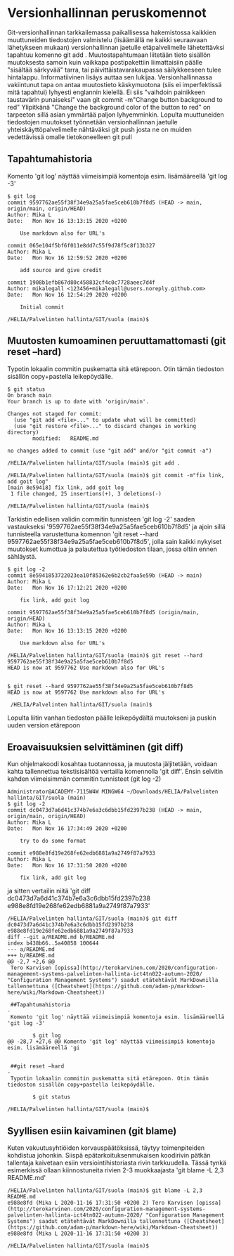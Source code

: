 # Versionhallinnan peruskomennot

Git-versionhallinnan tarkkailemassa paikallisessa hakemistossa kaikkien muuttuneiden tiedostojen valmistelu (lisäämällä ne kaikki seuraavaan lähetykseen mukaan) versionhallinnan jaetulle etäpalvelimelle lähetettävksi tapahtuu komenno
  git add .
Muutostapahtumaan liitetään tieto sisällön muutoksesta samoin kuin vaikkapa postipakettiin liimattaisiin päälle "sisältää särkyvää" tarra, tai päivittäistavarakaupassa säilykkeeseen tulee hintalappu. Informatiivinen lisäys auttaa sen lukijaa. Versionhallinnassa vakiintunut tapa on antaa muutostieto käskymuotona (siis ei imperfektissä mitä tapahtui) lyhyesti englannin kielellä. Ei siis "vaihdoin painikkeen taustavärin punaiseksi" vaan
	git commit -m"Change button background to red"
Ylipitkänä "Change the background color of the button to red" on tarpeeton sillä asian ymmärtää paljon lyhyemminkin. Lopulta muuttuneiden tiedostojen muutokset työnnetään versionhallinnan jaetulle yhteiskäyttöpalvelimelle nähtäväksi
	git push
josta ne on muiden vedettävissä omalle tietokoneelleen
	git pull

## Tapahtumahistoria

Komento 'git log' näyttää viimeisimpiä komentoja esim. lisämääreellä 'git log -3'

	$ git log
	commit 9597762ae55f38f34e9a25a5fae5ceb610b7f8d5 (HEAD -> main, origin/main, origin/HEAD)
	Author: Mika L
	Date:   Mon Nov 16 13:13:15 2020 +0200

		Use markdown also for URL's

	commit 065e104f5bf6f011e8dd7c55f9d78f5c8f13b327
	Author: Mika L
	Date:   Mon Nov 16 12:59:52 2020 +0200

		add source and give credit

	commit 1908b1efb867d80c458832cf4c0c7728aeec7d4f
	Author: mikalegall <123456+mikalegall@users.noreply.github.com>
	Date:   Mon Nov 16 12:54:29 2020 +0200

		Initial commit

	/HELIA/Palvelinten hallinta/GIT/suola (main)$


## Muutosten kumoaminen peruuttamattomasti (git reset –hard)

Typotin lokaalin commitin puskematta sitä etärepoon. Otin tämän tiedoston sisällön copy+pastella leikepöydälle.

	$ git status
	On branch main
	Your branch is up to date with 'origin/main'.

	Changes not staged for commit:
	  (use "git add <file>..." to update what will be committed)
	  (use "git restore <file>..." to discard changes in working directory)
			modified:   README.md

	no changes added to commit (use "git add" and/or "git commit -a")

	/HELIA/Palvelinten hallinta/GIT/suola (main)$ git add .

	/HELIA/Palvelinten hallinta/GIT/suola (main)$ git commit -m"fix link, add goit log"
	[main 8e59418] fix link, add goit log
	 1 file changed, 25 insertions(+), 3 deletions(-)

	/HELIA/Palvelinten hallinta/GIT/suola (main)$


Tarkistin edellisen validin commitin tunnisteen 'git log -2' saaden vastaukseksi '9597762ae55f38f34e9a25a5fae5ceb610b7f8d5' ja ajoin sillä tunnisteella varustettuna komennon 'git reset --hard 9597762ae55f38f34e9a25a5fae5ceb610b7f8d5', jolla sain kaikki nykyiset muutokset kumottua ja palautettua työtiedoston tilaan, jossa oltiin ennen sähläystä. 

	$ git log -2
	commit 8e5941853722023ea10f85362e6b2cb2faa5e59b (HEAD -> main)
	Author: Mika L
	Date:   Mon Nov 16 17:12:21 2020 +0200

		fix link, add goit log

	commit 9597762ae55f38f34e9a25a5fae5ceb610b7f8d5 (origin/main, origin/HEAD)
	Author: Mika L
	Date:   Mon Nov 16 13:13:15 2020 +0200

		Use markdown also for URL's

	/HELIA/Palvelinten hallinta/GIT/suola (main)$ git reset --hard 9597762ae55f38f34e9a25a5fae5ceb610b7f8d5
	HEAD is now at 9597762 Use markdown also for URL's


	$ git reset --hard 9597762ae55f38f34e9a25a5fae5ceb610b7f8d5
	HEAD is now at 9597762 Use markdown also for URL's

	 /HELIA/Palvelinten hallinta/GIT/suola (main)$

Lopulta liitin vanhan tiedoston päälle leikepöydältä muutokseni ja puskin uuden version etärepoon


## Eroavaisuuksien selvittäminen (git diff)

Kun ohjelmakoodi kosahtaa tuotannossa, ja muutosta jäljitetään, voidaan kahta tallennettua tekstisisältöä vertailla komennolla 'git diff'. Ensin selvitin kahden viimeisimmän commitin tunnisteet (git log -2)

	Administrator@ACADEMY-7115W4W MINGW64 ~/Downloads/HELIA/Palvelinten hallinta/GIT/suola (main)
	$ git log -2
	commit dc0473d7a6d41c374b7e6a3c6dbb15fd2397b238 (HEAD -> main, origin/main, origin/HEAD)
	Author: Mika L
	Date:   Mon Nov 16 17:34:49 2020 +0200

		try to do some format

	commit e988e8fd19e268fe62edb6881a9a2749f87a7933
	Author: Mika L
	Date:   Mon Nov 16 17:31:50 2020 +0200

		fix link, add git log

ja sitten vertailin niitä 'git diff dc0473d7a6d41c374b7e6a3c6dbb15fd2397b238 e988e8fd19e268fe62edb6881a9a2749f87a7933'

	/HELIA/Palvelinten hallinta/GIT/suola (main)$ git diff dc0473d7a6d41c374b7e6a3c6dbb15fd2397b238 e988e8fd19e268fe62edb6881a9a2749f87a7933
	diff --git a/README.md b/README.md
	index b438b66..5a40858 100644
	--- a/README.md
	+++ b/README.md
	@@ -2,7 +2,6 @@
	 Tero Karvisen [opissa](http://terokarvinen.com/2020/configuration-management-systems-palvelinten-hallinta-ict4tn022-autumn-2020/ "Configuration Management Systems") saadut etätehtävät MarkDownilla tallennettuna ([Cheatsheet](https://github.com/adam-p/markdown-here/wiki/Markdown-Cheatsheet))

	 ##Tapahtumahistoria
	-
	 Komento 'git log' näyttää viimeisimpiä komentoja esim. lisämääreellä 'git log -3'

			$ git log
	@@ -28,7 +27,6 @@ Komento 'git log' näyttää viimeisimpiä komentoja esim. lisämääreellä 'gi


	 ##git reset –hard
	-
	 Typotin lokaalin commitin puskematta sitä etärepoon. Otin tämän tiedoston sisällön copy+pastella leikepöydälle.

			$ git status

	/HELIA/Palvelinten hallinta/GIT/suola (main)$

## Syyllisen esiin kaivaminen (git blame)

Kuten vakuutusyhtiöiden korvauspäätöksissä, täytyy toimenpiteiden kohdistua johonkin. Siispä epätarkoituksenmukaisen koodirivin pätkän tallentaja kaivetaan esiin versiointihistoriasta rivin tarkkuudella. Tässä tynkä esimerkissä ollaan kiinnostuneita rivien 2-3 muokkaajasta 'git blame -L 2,3 README.md'


	/HELIA/Palvelinten hallinta/GIT/suola (main)$ git blame -L 2,3 README.md
	e988e8fd (Mika L 2020-11-16 17:31:50 +0200 2) Tero Karvisen [opissa](http://terokarvinen.com/2020/configuration-management-systems-palvelinten-hallinta-ict4tn022-autumn-2020/ "Configuration Management Systems") saadut etätehtävät MarkDownilla tallennettuna ([Cheatsheet](https://github.com/adam-p/markdown-here/wiki/Markdown-Cheatsheet))
	e988e8fd (Mika L 2020-11-16 17:31:50 +0200 3)

	/HELIA/Palvelinten hallinta/GIT/suola (main)$


